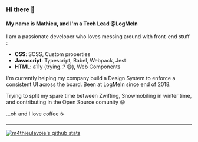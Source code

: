 ### Hi there 👋
#### My name is Mathieu, and I'm a Tech Lead @LogMeIn

I am a passionate developer who loves messing around with front-end stuff :

* **CSS**: SCSS, Custom properties
* **Javascript**: Typescript, Babel, Webpack, Jest
* **HTML**: a11y (trying..? 😅), Web Components

I'm currently helping my company build a Design System to enforce a consistent UI across the board. Been at LogMeIn since end of 2018.

Trying to split my spare time between Zwifting, Snowmobiling in winter time, and contributing in the Open Source comunity 😃

...oh and I love coffee ☕️

<hr />

[![m4thieulavoie's github stats](https://github-readme-stats.vercel.app/api?username=m4thieulavoie&theme=dracula)](https://github.com/m4thieulavoie/github-readme-stats)
